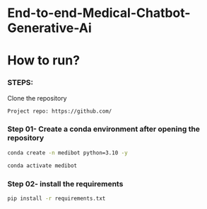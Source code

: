 # End-to-end-Medical-Chatbot-Generative-Ai

# How to run?
### STEPS:

Clone the repository

```bash
Project repo: https://github.com/
```

### Step 01- Create a conda environment after opening the repository

```bash
conda create -n medibot python=3.10 -y
```

```bash
conda activate medibot
```

### Step 02- install the requirements
```bash
pip install -r requirements.txt
```

